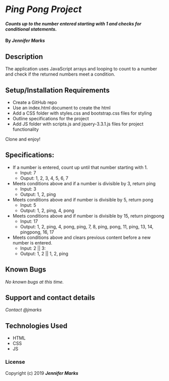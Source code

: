 # _Ping Pong Project_

#### _Counts up to the number entered starting with 1 and checks for conditional statements._

#### By _**Jennifer Marks**_

## Description

The application uses JavaScript arrays and looping to count to a number and check if the returned numbers meet a condition.

## Setup/Installation Requirements

* Create a GitHub repo
* Use an index.html document to create the html
* Add a CSS folder with styles.css and bootstrap.css files for styling
* Outline specifications for the project
* Add JS folder with scripts.js and jquery-3.3.1.js files for project functionality

Clone and enjoy!

## Specifications:

* If a number is entered, count up until that number starting with 1.
  * Input: 7
  * Ouput: 1, 2, 3, 4, 5, 6, 7
* Meets conditions above and if a number is divisible by 3, return ping 
  * Input: 3
  * Output: 1, 2, ping 
* Meets conditions above and if number is divisible by 5, return pong 
  * Input: 5 
  * Output: 1, 2, ping, 4, pong
* Meets conditions above and if number is divisible by 15, return pingpong
  * Input: 17
  * Output: 1, 2, ping, 4, pong, ping, 7, 8, ping, pong, 11, ping, 13, 14, pingpong, 16, 17
* Meets conditions above and clears previous content before a new number is entered.
  * Input: 2 || 3:
  * Output: 1, 2 || 1, 2, ping 


## Known Bugs

_No known bugs at this time._

## Support and contact details

_Contact @jmarks_

## Technologies Used

* HTML
* CSS
* JS

### License

Copyright (c) 2019 **_Jennifer Marks_**
